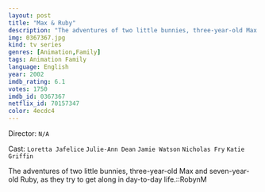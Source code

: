 ```yaml
---
layout: post
title: "Max & Ruby"
description: "The adventures of two little bunnies, three-year-old Max and seven-year-old Ruby, as they try to get along in day-to-day life.::RobynM.."
img: 0367367.jpg
kind: tv series
genres: [Animation,Family]
tags: Animation Family 
language: English
year: 2002
imdb_rating: 6.1
votes: 1750
imdb_id: 0367367
netflix_id: 70157347
color: 4ecdc4
---
```

Director: `N/A`  

Cast: `Loretta Jafelice` `Julie-Ann Dean` `Jamie Watson` `Nicholas Fry` `Katie Griffin` 

The adventures of two little bunnies, three-year-old Max and seven-year-old Ruby, as they try to get along in day-to-day life.::RobynM